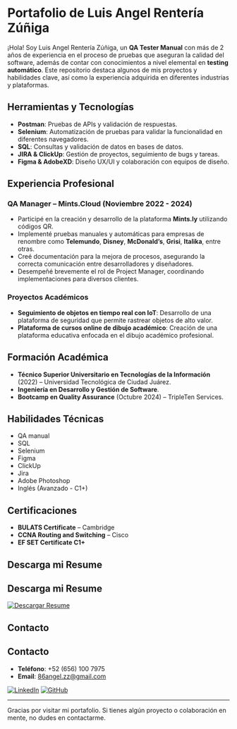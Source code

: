 # Portafolio de Luis Angel Rentería Zúñiga

¡Hola! Soy Luis Angel Rentería Zúñiga, un **QA Tester Manual** con más de 2 años de experiencia en el proceso de pruebas que aseguran la calidad del software, además de contar con conocimientos a nivel elemental en **testing automático**. Este repositorio destaca algunos de mis proyectos y habilidades clave, así como la experiencia adquirida en diferentes industrias y plataformas.

## Herramientas y Tecnologías

- **Postman**: Pruebas de APIs y validación de respuestas.
- **Selenium**: Automatización de pruebas para validar la funcionalidad en diferentes navegadores.
- **SQL**: Consultas y validación de datos en bases de datos.
- **JIRA & ClickUp**: Gestión de proyectos, seguimiento de bugs y tareas.
- **Figma & AdobeXD**: Diseño UX/UI y colaboración con equipos de diseño.

## Experiencia Profesional

### QA Manager – Mints.Cloud (Noviembre 2022 - 2024)
- Participé en la creación y desarrollo de la plataforma **Mints.ly** utilizando códigos QR.
- Implementé pruebas manuales y automáticas para empresas de renombre como **Telemundo**, **Disney**, **McDonald’s**, **Grisi**, **Italika**, entre otras.
- Creé documentación para la mejora de procesos, asegurando la correcta comunicación entre desarrolladores y diseñadores.
- Desempeñé brevemente el rol de Project Manager, coordinando implementaciones para diversos clientes.

### Proyectos Académicos
- **Seguimiento de objetos en tiempo real con IoT**: Desarrollo de una plataforma de seguridad que permite rastrear objetos de alto valor.
- **Plataforma de cursos online de dibujo académico**: Creación de una plataforma educativa enfocada en el dibujo académico profesional.

## Formación Académica

- **Técnico Superior Universitario en Tecnologías de la Información** (2022) – Universidad Tecnológica de Ciudad Juárez.
- **Ingeniería en Desarrollo y Gestión de Software**.
- **Bootcamp en Quality Assurance** (Octubre 2024) – TripleTen Services.

## Habilidades Técnicas

- QA manual
- SQL
- Selenium
- Figma
- ClickUp
- Jira
- Adobe Photoshop
- Inglés (Avanzado - C1+)

## Certificaciones

- **BULATS Certificate** – Cambridge
- **CCNA Routing and Switching** – Cisco
- **EF SET Certificate C1+**

## Descarga mi Resume

## Descarga mi Resume

[![Descargar Resume](https://img.shields.io/badge/Descargar%20CV-6f42c1?style=for-the-badge&logo=github&logoColor=white)](https://github.com/86angel/86angel/blob/main/QA%20Engineer_%20Angel%20Z%C3%BA%C3%B1iga.pdf)


## Contacto

## Contacto

- **Teléfono**: +52 (656) 100 7975
- **Email**: 86angel.zz@gmail.com

[![LinkedIn](https://img.shields.io/badge/LinkedIn-0A66C2?style=for-the-badge&logo=linkedin&logoColor=white)](https://www.linkedin.com/in/angel-z%C3%BA%C3%B1iga86)
[![GitHub](https://img.shields.io/badge/GitHub-171515?style=for-the-badge&logo=github&logoColor=white)](https://github.com/86angel)


---

Gracias por visitar mi portafolio. Si tienes algún proyecto o colaboración en mente, no dudes en contactarme.
